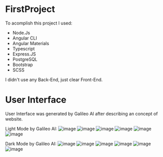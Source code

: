 # FirstProject
To acomplish this project I used:
- Node.Js
- Angular CLI
- Angular Materials
- Typescript
- Express.JS
- PostgreSQL
- Bootstrap
- SCSS

I didn't use any Back-End, just clear Front-End.

# User Interface
User Interface was generated by Galileo AI after describing an concept of website.

Light Mode by Galileo AI:
![image](https://github.com/SebastianBarzyc/FirstAngular/assets/121134777/45f61bb6-0e53-4bee-95ca-82f586c97657)
![image](https://github.com/SebastianBarzyc/FirstAngular/assets/121134777/ea4ab1a9-04d3-4a79-afc7-5cbbd4cef627)
![image](https://github.com/SebastianBarzyc/FirstAngular/assets/121134777/d65c1c74-3355-4ddb-b516-111760e46bec)
![image](https://github.com/SebastianBarzyc/FirstAngular/assets/121134777/669d350f-62c3-4193-8efa-975e269b3931)
![image](https://github.com/SebastianBarzyc/FirstAngular/assets/121134777/4b0ba147-6a04-4a82-9280-0bfcbc7558f4)
![image](https://github.com/SebastianBarzyc/FirstAngular/assets/121134777/33135296-85a4-430e-a575-4016eb1014e7)


Dark Mode by Galileo AI:
![image](https://github.com/SebastianBarzyc/FirstAngular/assets/121134777/9e4bcbf6-3ae9-4a62-a387-d4c80c0dbd77)
![image](https://github.com/SebastianBarzyc/FirstAngular/assets/121134777/393f4307-8167-4f54-863d-2d13c37d5b2e)
![image](https://github.com/SebastianBarzyc/FirstAngular/assets/121134777/a44e5dc3-0d63-4782-8c8c-058fdbecc066)
![image](https://github.com/SebastianBarzyc/FirstAngular/assets/121134777/3f54b85f-e944-4d32-be78-1bf3b75b7353)
![image](https://github.com/SebastianBarzyc/FirstAngular/assets/121134777/2c9c35c0-3643-449c-af69-6e246902ce85)
![image](https://github.com/SebastianBarzyc/FirstAngular/assets/121134777/dfd39f94-3ff9-42dc-848c-bb70e7fcb565)
